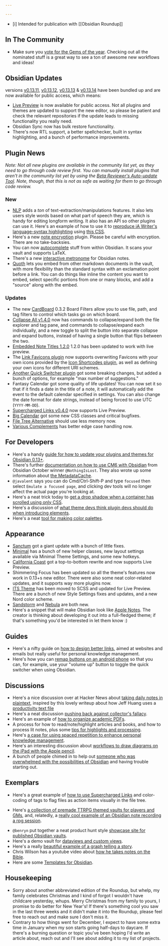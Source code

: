 ```yaml
---

---
```


- [i] Intended for publication with [[Obsidian Roundup]]

## In The Community
* Make sure you [vote for the Gems of the year](https://forum.obsidian.md/t/obsidian-gems-of-the-year-2021-voting/28759). Checking out all the nominated stuff is a great way to see a ton of awesome new workflows and ideas! 

## Obsidian Updates
versions [v0.13.11](https://forum.obsidian.md/t/obsidian-release-v0-13-11-insider-build/28809), [v0.13.12](https://forum.obsidian.md/t/obsidian-release-v0-13-12-insider-build/28813/2), [v0.13.13](https://forum.obsidian.md/t/obsidian-release-v0-13-13-insider-build/28955/1) & [v0.13.14](https://forum.obsidian.md/t/obsidian-release-v0-13-14/29006)  have been bundled up and are now available for public access, which means: 

* [Live Preview](https://help.obsidian.md/Live+preview+update) is now available for public access. Not all plugins and themes are updated to support the new editor, so please be patient and check the relevant repositories if the update leads to missing functionality you really need. 
* Obsidian Sync now has bulk restore functionality. 
* There's now RTL support, a better spellchecker, built in syntax highlighting, and a bunch of performance improvements. 

## Plugin News
_Note: Not all new plugins are available in the community list yet, as they need to go through code review first. You can manually install plugins that aren't in the community list yet by using the [Beta Reviewer's Auto-update Tool](https://github.com/TfTHacker/obsidian42-brat). Note, though, that this is not as safe as waiting for them to go through code review._

### New
* [NLP](https://github.com/SkepticMystic/nlp) adds a _ton_ of text-extraction/manipulations features. It also lets users style words based on what part of speech they are, which is handy for editing longform writing. It also has an API so other plugins can use it.  Here's an example of how to use it to [reproduce iA Writer's language-syntax highlighting](http://discordapp.com/channels/686053708261228577/702656734631821413/923215464912527401) using [this CSS](https://github.com/SkepticMystic/nlp/discussions/4#discussioncomment-1858644). 
* Here's a new [note encryption](https://github.com/LikelyLee/NoteEncryption) plugin. Please be careful with encryption. There are no take-backsies. 
* You can now [autocomplete](https://github.com/tth05/obsidian-completr) stuff from within Obsidian. It scans your vault and supports LaTeX. 
* There's a new [interactive metronome](https://github.com/curtgrimes/obsidian-metronome-plugin) for Obsidian notes. 
* [Quoth](https://github.com/erykwalder/quoth/releases/tag/0.1.1) lets you embed from other markdown documents in the vault, with more flexibility than the standard syntax with an exclamation point before a link. You can do things like inline the content you want to embed, select specific portions from one or many blocks, and add a "source" along with the embed. 

### Updates
* The new [CardBoard](https://github.com/roovo/obsidian-card-board) 0.3.2 Board Filters allow you to use file, path, and tag filters to control which tasks go on which board.
* [Collapse All v1.4.0](https://github.com/OfficerHalf/obsidian-collapse-all/releases/tag/1.4.0) now has commands to collapse/expand both the file explorer and tag pane, and commands to collapse/expand each individually, and a new toggle to split the button into separate collapse and expand buttons, instead of having a single button that flips between the two.
* [Embedded Note Titles 1.2.0](https://github.com/mgmeyers/obsidian-embedded-note-titles/) 1.2.0 has been updated to work with live preview. 
* The [Link Favicons plugin](https://github.com/joethei/obsidian-link-favicon) now supports overwriting Favicons with your own icons provided by the [Icon Shortcodes plugin](https://github.com/aidenlx/obsidian-icon-shortcodes), as well as defining your own icons for different URI schemes.
* [Another Quick Switcher plugin](https://github.com/tadashi-aikawa/obsidian-another-quick-switcher/releases/tag/3.1.0) got some breaking changes, but added a bunch of options, for example "max number of suggestions." 
*  Fantasy Calendar got some quality of life updates! You can now set it so that if it finds a date in the title of a note, it will automatically add the event to the default calendar specified in settings. You can also change the date format for date strings, instead of being forced to use UTC (`YYYY-MM-DD`).
* [Supercharged Links v0.4.0](https://github.com/mdelobelle/obsidian_supercharged_links) now supports Live Preview. 
* [Big Calendar](https://github.com/Quorafind/Obsidian-Big-Calendar/releases/tag/0.1.13) got some new CSS classes and critical bugfixes. 
* [File Tree Alternative](https://github.com/ozntel/file-tree-alternative/releases/tag/1.6.6) should use less memory now.
* [Various Complements](https://github.com/tadashi-aikawa/obsidian-various-complements-plugin/releases/tag/3.4.0) has better edge case handling now. 

## For Developers
- Here's a handy [guide for how to update your plugins and themes for Obsidian 0.13+](https://publish.obsidian.md/hub/04+-+Guides%2C+Workflows%2C+%26+Courses/Guides/How+to+update+your+plugins+and+CSS+for+live+preview). 
- There's further [documentation on how to use CM6 with Obsidian](https://github.com/nothingislost/obsidian-cm6-attributes) from Obsidian October winner `@NothingIsLost`. They also wrote up some information about [the MetadataCache](https://github.com/obsidianmd/obsidian-api/issues/33). 
- `@javalent` says you can do Cmd/Ctrl-Shift-P and type `focused` then select `Emulate a focused page`, and clicking dev tools will no longer affect the actual page you're looking at. 
- Here's a neat trick today to [get a drop shadow when a container has scrolled using only CSS](https://discord.com/channels/686053708261228577/702656734631821413/921553490558459944). 
- Here's a discussion of [what theme devs think plugin devs should do when introducing elements](http://discordapp.com/channels/686053708261228577/702656734631821413/923695832690221066). 
- Here's a neat [tool for making color palettes](https://leonardocolor.io/?colorKeys=%236fa7ff&base=ffffff&ratios=3%2C4.5&mode=CAM02). 

## Appearance
* [Sanctum](https://github.com/jdanielmourao/obsidian-sanctum/releases/tag/v0.5) got a giant update with a bunch of little fixes. 
* [Minimal](https://github.com/kepano/obsidian-minimal/releases/tag/4.2.0) has a bunch of new helper classes, new layout settings available via Minimal Theme Settings, and some new hotkeys. 
* [California Coast](https://github.com/mgmeyers/obsidian-california-coast-theme) got a top-to-bottom rewrite and now supports Live Preview. 
* Shimmering Focus has been updated so all the theme's features now work in 0.13+s new editor. There were also some neat color-related updates, and it supports way more plugins now. 
* [ITS Theme](https://forum.obsidian.md/t/theme-its-dark-light-theme/12838/146) has been moved to SCSS and updated for Live Preview. There are a bunch of new Style Settings fixes and updates, and a new Nord color scheme. 
* [Sandstorm](https://github.com/jaysan0/obsidian-sandstorm) and [Nebula](https://github.com/dlccyes/obsidian-nebula/) are both new. 
* Here's a snippet that will make Obsidian look like [Apple Notes](https://discord.com/channels/686053708261228577/702656734631821413/923730545085665330). The creator is thinking about developing it out into a full-fledged theme; if that's something you'd be interested in let them know :) 

## Guides
* Here's a nifty guide on [how to design better links](https://uxdesign.cc/designing-better-links-for-websites-and-emails-a-guideline-5b8638ce675a), aimed at websites and emails but really useful for personal knowledge management. 
* Here's how you can [remap buttons on an android phone](https://discord.com/channels/686053708261228577/864046194195431425/923283744956252202) so that you can, for example, use your "volume up" button to toggle the quick switcher when using Obsidian. 

## Discussions
- Here's a nice discussion over at Hacker News about [taking daily notes in plaintext](https://news.ycombinator.com/item?id=29661167), inspired by this lovely writeup about how Jeff Huang uses a [productivity text file](https://jeffhuang.com/productivity_text_file/) 
- Here's a neat discussion [pushing back against collector's fallacy](https://discord.com/channels/686053708261228577/722584061087842365/914188614362071091). 
- Here's an example of [how to organize academic PDFs](http://discordapp.com/channels/686053708261228577/722584061087842365/923326410116980826). 
- A process for how to read/note/highlight articles and books, and how to process lit notes, plus some [tips for highlights and processing](https://forum.obsidian.md/t/how-do-you-read-process-material/29140/4?u=austin). 
- Here's [a case for using spaced repetition to enhance personal knowledge management](https://thepuranik.home.blog/2021/12/24/second-brain-obsidian-spaced-repetition-plugin/). 
- Here's an interesting discussion about [workflows to draw diagrams on the iPad with the Apple pencil](https://www.reddit.com/r/ObsidianMD/comments/rmgrt2/update_on_the_discussion_i_had_here_about_ipad/). 
- A bunch of people chimed in to help out [someone who was overwhelmed with the possibilities of Obsidian](https://www.reddit.com/r/ObsidianMD/comments/rk1un0/need_advice_too_overwhelmed_to_start_using_the/) and having trouble starting out. 

## Exemplars
- Here's a great example of [how to use Supercharged Links](https://discord.com/channels/686053708261228577/744933215063638183/923730166444851220) and color-coding of tags to flag files as action items visually in the file tree. 
* Here's [a collection of premade TTRPG themed vaults for players and GMs](https://github.com/Rotengar/Obsidian.Character.Vaults), and, relatedly, a [really cool example of an Obsidian note recording a rpg session](https://discord.com/channels/686053708261228577/916477002909876265/923356632296075304). 
- `@benryn` put together a neat product hunt style [showcase site for published Obsidian vaults](https://www.openvaults.xyz/). 
- Here's a demo vault for [dataviews and custom views](https://github.com/kaelri/obsidian-dataview-test-vault). 
- Here's a really [beautiful example of a graph telling a story](https://www.youtube.com/watch?v=7RKNKbEYAlA). 
- Chris Wilson has a youtube video about [how he takes notes on the Bible](https://www.youtube.com/c/ChrisWilsonUK). 
- Here are some [Templates for Obsidian](https://github.com/llZektorll/OB_Template).

## Housekeeping
* Sorry about another abbreviated edition of the Roundup, but whelp, my family celebrates Christmas and I kind of forgot I wouldn't have childcare yesterday, whups. Merry Christmas from my family to yours, I promise to do better for New Year's! If there's something cool you saw in the last three weeks and it didn't make it into the Roundup, please feel free to reach out and make sure I don't miss it. 
* Contrary to how things went for December, I expect to have some extra time in January when my son starts going half-days to daycare. If there's a burning question or topic you've been hoping I'd write an article about, reach out and I'll see about adding it to my list of projects. 